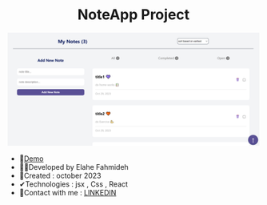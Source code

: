 

<h1 align="center">NoteApp Project</h1>


![demo](https://github.com/Ela-Fhd/NoteApp/blob/main/public/demo/demo.png)

  - &#128204;<a href="https://noteappreact0.netlify.app/" >Demo</a>
  - 🙋‍♀️Developed by Elahe Fahmideh
  - 📆Created : october 2023
  - &#x2714;Technologies : jsx , Css , React 
  - &#128231;Contact with me : <a href="https://www.linkedin.com/in/elahe-fahmideh/">LINKEDIN</a>





